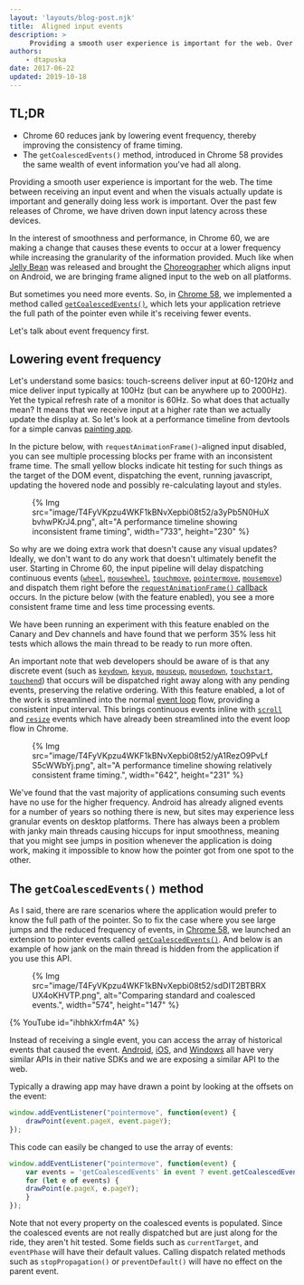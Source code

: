 ```yaml
---
layout: 'layouts/blog-post.njk'
title:  Aligned input events
description: >
     Providing a smooth user experience is important for the web. Over the past few releases of Chrome we have driven down input latency across these devices.
authors:
    - dtapuska
date: 2017-06-22
updated: 2019-10-18
---
```


## TL;DR 

+  Chrome 60 reduces jank by lowering event frequency, thereby improving the
   consistency of frame timing.
+  The `getCoalescedEvents()` method, introduced in Chrome 58 provides the same
   wealth of event information you've had all along.

Providing a smooth user experience is important for the web. The time between
receiving an input event and when the visuals actually update is important and
generally doing less work is important. Over the past few releases of Chrome, we
have driven down input latency across these devices.

In the interest of smoothness and performance, in Chrome 60, we are making a
change that causes these events to occur at a lower frequency while increasing
the granularity of the information provided. Much like when [Jelly
Bean](https://developer.android.com/about/versions/jelly-bean.html) was released
and brought the
[Choreographer](https://developer.android.com/reference/android/view/Choreographer.html)
which aligns input on Android, we are bringing frame aligned input to the web
on all platforms.

But sometimes you need more events. So, in
[Chrome 58](https://www.chromestatus.com/feature/5853451217010688), we implemented
a method called
[`getCoalescedEvents()`](https://w3c.github.io/pointerevents/extension.html), which
lets your application retrieve the full path of the pointer even while it's
receiving fewer events.

Let's talk about event frequency first.

## Lowering event frequency

Let's understand some basics: touch-screens deliver input at 60-120Hz and mice
deliver input typically at 100Hz (but can be anywhere up to 2000Hz). Yet the
typical refresh rate of a monitor is 60Hz. So what does that actually mean? It
means that we receive input at a higher rate than we actually update the display
at. So let's look at a performance timeline from devtools for a simple canvas
[painting app](https://rbyers.github.io/paint.html).

In the picture below, with `requestAnimationFrame()`-aligned input disabled, you
can see multiple processing blocks per frame with an inconsistent frame time.
The small  yellow blocks indicate hit testing for such things as the target of
the DOM event, dispatching the event, running javascript, updating the hovered
node and possibly re-calculating layout and styles.

<figure>
  {% Img src="image/T4FyVKpzu4WKF1kBNvXepbi08t52/a3yPb5N0HuXbvhwPKrJ4.png", alt="A performance timeline showing inconsistent frame timing", width="733", height="230" %}
</figure>

So why are we doing extra work that doesn't cause any visual updates? Ideally, we
don't want to do any work that doesn't ultimately benefit the user. Starting in
Chrome 60, the input pipeline will delay dispatching continuous events
([`wheel`](https://developer.mozilla.org/docs/Web/Events/wheel),
[`mousewheel`](https://developer.mozilla.org/docs/Web/Events/mousewheel),
[`touchmove`](https://developer.mozilla.org/docs/Web/Events/touchmove),
[`pointermove`](https://developer.mozilla.org/docs/Web/Events/pointermove),
[`mousemove`](https://developer.mozilla.org/docs/Web/Events/mousemove)) and
dispatch them right before the
[`requestAnimationFrame()` callback](https://developer.mozilla.org/docs/Web/API/window/requestAnimationFrame)
occurs. In the picture below (with the feature enabled), you see a more
consistent frame time and less time processing events.

We have been running an experiment with this feature enabled on the Canary and
Dev channels and have found that we perform 35% less hit tests which allows the
main thread to be ready to run more often.

An important note that web developers should be aware of is that any discrete
event (such as [`keydown`](https://developer.mozilla.org/docs/Web/Events/keydown),
[`keyup`](https://developer.mozilla.org/docs/Web/Events/keyup),
[`mouseup`](https://developer.mozilla.org/docs/Web/Events/mouseup),
[`mousedown`](https://developer.mozilla.org/docs/Web/Events/mousedown),
[`touchstart`](https://developer.mozilla.org/docs/Web/Events/touchstart),
[`touchend`](https://developer.mozilla.org/docs/Web/Events/touchend)) that
occurs will be dispatched right away along with any pending events, preserving
the relative ordering. With this feature enabled, a lot of the work is
streamlined into the normal [event loop](https://github.com/atotic/event-loop)
flow, providing a consistent input interval. This brings continuous events
inline with [`scroll`](https://developer.mozilla.org/docs/Web/Events/scroll)
and [`resize`](https://developer.mozilla.org/docs/Web/Events/resize) events
which have already been streamlined into the event loop flow in Chrome.

<figure>
 {% Img src="image/T4FyVKpzu4WKF1kBNvXepbi08t52/yA1RezO9PvLfS5cWWbYj.png", alt="A performance timeline showing relatively consistent frame timing.", width="642", height="231" %}
</figure>

We've found that the vast majority of applications consuming such events have no
use for the higher frequency. Android has already aligned events for a number of
years so nothing there is new, but sites may experience less granular events on
desktop platforms. There has always been a problem with janky main threads
causing hiccups for input smoothness, meaning that you might see jumps in
position whenever the application is doing work, making it impossible to know
how the pointer got from one spot to the other.

## The `getCoalescedEvents()` method

As I said, there are rare scenarios where the application would prefer to know
the full path of the pointer. So to fix the case where you see large jumps and
the reduced frequency of events, in [Chrome 58](https://www.chromestatus.com/feature/5853451217010688),
we launched an extension to pointer events called
[`getCoalescedEvents()`](https://w3c.github.io/pointerevents/extension.html). And
below is an example of how jank on the main thread is hidden from the
application if you use this API.

<figure>
  {% Img src="image/T4FyVKpzu4WKF1kBNvXepbi08t52/sdDIT2BTBRXUX4oKHVTP.png", alt="Comparing standard and coalesced events.", width="574", height="147" %}
</figure>

{% YouTube id="ihbhkXrfm4A" %}
 
Instead of receiving a single event, you can access the array of historical
events that caused the event. [Android](
https://developer.android.com/reference/android/view/MotionEvent.html#getHistoricalX(int,%20int)),
[iOS](https://developer.apple.com/reference/uikit/uievent/1613808-coalescedtouchesfortouch),
and [Windows](https://msdn.microsoft.com/library/windows/desktop/hh454886(v=vs.85).aspx)
all have very similar APIs in their native SDKs and we are exposing a similar
API to the web.

Typically a drawing app may have drawn a point by looking at the offsets on the
event:


```js
window.addEventListener("pointermove", function(event) {
    drawPoint(event.pageX, event.pageY);
});
```

This code can easily be changed to use the array of events:

```js
window.addEventListener("pointermove", function(event) {
    var events = 'getCoalescedEvents' in event ? event.getCoalescedEvents() : [event];
    for (let e of events) {
    drawPoint(e.pageX, e.pageY);
    }
});
```

Note that not every property on the coalesced events is populated. Since the
coalesced events are not really dispatched but are just along for the ride, they
aren't hit tested. Some fields such as `currentTarget`, and `eventPhase` will have
their default values. Calling dispatch related methods such as `stopPropagation()`
or `preventDefault()` will have no effect on the parent event.

